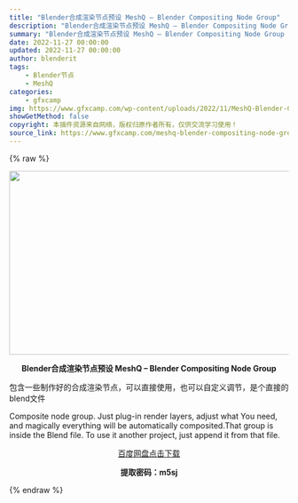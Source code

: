 ```yaml
---
title: "Blender合成渲染节点预设 MeshQ – Blender Compositing Node Group"
description: "Blender合成渲染节点预设 MeshQ – Blender Compositing Node Group 包含一些制作好的合成渲染节点，可以直接使用，也可以自定义调节，是个直接的ble..."
summary: "Blender合成渲染节点预设 MeshQ – Blender Compositing Node Group 包含一些制作好的合成渲染节点，可以直接使用，也可以自定义调节，是个直接的ble..."
date: 2022-11-27 00:00:00
updated: 2022-11-27 00:00:00
author: blenderit
tags: 
    - Blender节点
    - MeshQ
categories:
    - gfxcamp
img: https://www.gfxcamp.com/wp-content/uploads/2022/11/MeshQ-Blender-Compositing-Node-Group.jpg
showGetMethod: false
copyright: 本插件资源来自网络，版权归原作者所有，仅供交流学习使用！
source_link: https://www.gfxcamp.com/meshq-blender-compositing-node-group/
---
```


{% raw %}
<div><p><img decoding="async" class="aligncenter size-full wp-image-108495" src="https://www.gfxcamp.com/wp-content/uploads/2022/11/MeshQ-Blender-Compositing-Node-Group.jpg" data-src="https://www.gfxcamp.com/wp-content/uploads/2022/11/MeshQ-Blender-Compositing-Node-Group.jpg" alt="" width="590" height="331" data-srcset="https://www.gfxcamp.com/wp-content/uploads/2022/11/MeshQ-Blender-Compositing-Node-Group.jpg 590w, https://www.gfxcamp.com/wp-content/uploads/2022/11/MeshQ-Blender-Compositing-Node-Group-150x84.jpg 150w" data-sizes="(max-width: 590px) 100vw, 590px"></p><p style="text-align: center;"><strong>Blender合成渲染节点预设 MeshQ – Blender Compositing Node Group</strong></p><p>包含一些制作好的合成渲染节点，可以直接使用，也可以自定义调节，是个直接的blend文件</p><p>Composite node group. Just plug-in render layers, adjust what You need, and magically everything will be automatically composited.That group is inside the Blend file. To use it another project, just append it from that file.</p><p style="text-align: center;"><a class="maxbutton-3 maxbutton maxbutton-baidu" target="_blank" rel="noopener" href="https://pan.baidu.com/s/1HBQa8zUpcS3eE6mKFD5e5g?pwd=m5sj"><span class="mb-text">百度网盘点击下载</span></a></p><p style="text-align: center;"><strong>提取密码：m5sj</strong></p></div>
<div style="display: none">gfxcamp</div>
{% endraw %}
